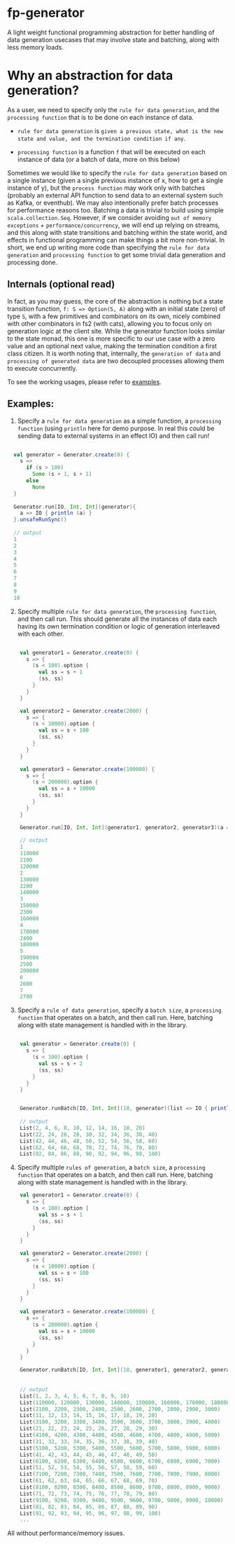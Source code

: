 # fp-generator
A light weight functional programming abstraction for better handling of data generation usecases that may involve state and batching, along with less memory loads.

# Why an abstraction for data generation?
As a user, we need to specify only the `rule for data generation`, and the `processing function` that is to be done on each instance of data. 

* `rule for data generation` is `given a previous state, what is the new state and value, and the termination condition if any`.

* `processing function` is a function `f` that will be executed on each instance of data (or a batch of data, more on this below)

Sometimes we would like to specify the `rule for data generation` based on a single instance (given a single previous instance of x, how to get a single instance of y), but the `process function` may work only with batches (probably an external API function to send data to an external system such as Kafka, or eventhub). We may also intentionally prefer batch processes for performance reasons too. Batching a data is trivial to build using simple `scala.collection.Seq`. However, if we consider avoiding `out of memory exceptions` + `performance/concurrency`, we will end up relying on streams, and this along with state transitions and batching within the state world, and effects in functional programming can make things a bit more non-trivial. In short, we end up writing more code than specifying the `rule for data generation` and `processing function` to get some trivial data generation and processing done. 

## Internals (optional read)
In fact, as you may guess, the core of the abstraction is nothing but a state transition function, `f: S => Option(S, A)` along with an initial state (zero) of type `S`, with a few primitives and combinators on its own, nicely combined with other combinators in fs2 (with cats), allowing you to focus only on generation logic at the client site. While the generator function looks similar to the state monad, this one is more specific to our use case with a zero value and an optional next value, making the termination condition a first class citizen. It is worth noting that, internally, the `generation of data` and `processing of generated data` are two decoupled processes allowing them to execute concurrently.

To see the working usages, please refer to [examples](src/main/scala/com/thaj/generator/examples).

## Examples:
1) Specify a `rule for data generation` as a simple function, a `processing function` (using `println` here for demo purpose. In real this could be sending data to external systems in an effect IO)  and then call run!

```scala

  val generator = Generator.create(0) {
    s => 
      if (s > 100)
        Some (s + 1, s + 1)
      else 
        None
  }
  
  Generator.run[IO, Int, Int](generator){
    a => IO { println (a) }
  }.unsafeRunSync()
  
  // output
  1
  2
  3
  4
  5
  6
  7
  8
  9
  10

```

2) Specify multiple `rule for data generation`, the `processing function`, and then call run. This should generate all the instances of data each having its own termination condition or logic of generation interleaved with each other.

```scala

    val generator1 = Generator.create(0) {
      s => {
        (s < 100).option {
          val ss = s + 1
          (ss, ss)
        }
      }
    }

    val generator2 = Generator.create(2000) {
      s => {
        (s < 10000).option {
          val ss = s + 100
          (ss, ss)
        }
      }
    }

    val generator3 = Generator.create(100000) {
      s => {
        (s < 200000).option {
          val ss = s + 10000
          (ss, ss)
        }
      }
    }

    Generator.run[IO, Int, Int](generator1, generator2, generator3)(a => IO { println(a) }).unsafeRunSync()
    
    // output
    1
    110000
    2100
    120000
    2
    130000
    2200
    140000
    3
    150000
    2300
    160000
    4
    170000
    2400
    180000
    5
    190000
    2500
    200000
    6
    2600
    7
    2700
```

3) Specify a `rule of data generation`, specify a `batch size`, a `processing function` that operates on a batch, and then call run. Here, batching along with state management is handled with in the library. 

```scala

    val generator = Generator.create(0) {
      s => {
        (s < 100).option {
          val ss = s + 2
          (ss, ss)
        }
      }
    }


    Generator.runBatch[IO, Int, Int](10, generator)(list => IO { println(list) }).unsafeRunSync()
    
    // output
    List(2, 4, 6, 8, 10, 12, 14, 16, 18, 20)
    List(22, 24, 26, 28, 30, 32, 34, 36, 38, 40)
    List(42, 44, 46, 48, 50, 52, 54, 56, 58, 60)
    List(62, 64, 66, 68, 70, 72, 74, 76, 78, 80)
    List(82, 84, 86, 88, 90, 92, 94, 96, 98, 100)

```

4) Specify multiple `rules of generation`, a `batch size`, a `processing function` that operates on a batch, and then call run. Here, batching along with state management is handled with in the library. 

```scala
    val generator1 = Generator.create(0) {
      s => {
        (s < 100).option {
          val ss = s + 1
          (ss, ss)
        }
      }
    }

    val generator2 = Generator.create(2000) {
      s => {
        (s < 10000).option {
          val ss = s + 100
          (ss, ss)
        }
      }
    }

    val generator3 = Generator.create(100000) {
      s => {
        (s < 200000).option {
          val ss = s + 10000
          (ss, ss)
        }
      }
    }

    Generator.runBatch[IO, Int, Int](10, generator1, generator2, generator3)(list => IO { println(list) }).unsafeRunSync()
    
    
    // output
    List(1, 2, 3, 4, 5, 6, 7, 8, 9, 10)
    List(110000, 120000, 130000, 140000, 150000, 160000, 170000, 180000, 190000, 200000)
    List(2100, 2200, 2300, 2400, 2500, 2600, 2700, 2800, 2900, 3000)
    List(11, 12, 13, 14, 15, 16, 17, 18, 19, 20)
    List(3100, 3200, 3300, 3400, 3500, 3600, 3700, 3800, 3900, 4000)
    List(21, 22, 23, 24, 25, 26, 27, 28, 29, 30)
    List(4100, 4200, 4300, 4400, 4500, 4600, 4700, 4800, 4900, 5000)
    List(31, 32, 33, 34, 35, 36, 37, 38, 39, 40)
    List(5100, 5200, 5300, 5400, 5500, 5600, 5700, 5800, 5900, 6000)
    List(41, 42, 43, 44, 45, 46, 47, 48, 49, 50)
    List(6100, 6200, 6300, 6400, 6500, 6600, 6700, 6800, 6900, 7000)
    List(51, 52, 53, 54, 55, 56, 57, 58, 59, 60)
    List(7100, 7200, 7300, 7400, 7500, 7600, 7700, 7800, 7900, 8000)
    List(61, 62, 63, 64, 65, 66, 67, 68, 69, 70)
    List(8100, 8200, 8300, 8400, 8500, 8600, 8700, 8800, 8900, 9000)
    List(71, 72, 73, 74, 75, 76, 77, 78, 79, 80)
    List(9100, 9200, 9300, 9400, 9500, 9600, 9700, 9800, 9900, 10000)
    List(81, 82, 83, 84, 85, 86, 87, 88, 89, 90)
    List(91, 92, 93, 94, 95, 96, 97, 98, 99, 100)
    ...

```

All without performance/memory issues.
